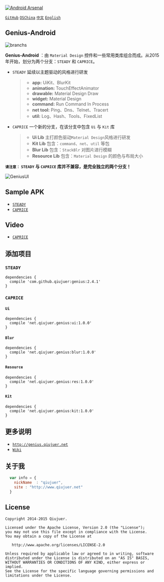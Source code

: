 ﻿[![Android Arsenal](https://img.shields.io/badge/Android%20Arsenal-Genius--Android-brightgreen.svg?style=flat)](https://android-arsenal.com/details/1/1463)

[`GitHub`](https://github.com/qiujuer/Genius-Android) [`OSChina`](http://git.oschina.net/qiujuer/Genius-Android) [`中文`](README-ZH.md) [`English`](README.md) 


## Genius-Android

![branchs](https://raw.githubusercontent.com/qiujuer/Genius-Android/resource/images/global/06C15426.png)

**Genius-Android** ：由 `Material Design` 控件和一些常用类库组合而成。从2015年开始，划分为两个分支：`STEADY` 和 `CAPRICE`。
* `STEADY` 延续以主题驱动的风格进行研发
	> *  **app:** UiKit、BlurKit
	> * **animation:** TouchEffectAnimator
	> * **drawable:** Material Design Draw
	> * **widget:** Material Design
	> * **command:** Run Command In Process
	> * **net tool:** Ping、Dns、Telnet、Tracert
	> * **util:** Log、Hash、Tools、FixedList
	
* `CAPRICE` 一个新的分支，在该分支中包含 `Ui` 与 `Kit` 库
	> * **Ui Lib** 主打颜色驱动`Material Design`风格进行研发 
	> * **Kit Lib** 包含：`command`、`net`、`util` 等包
	> * **Blur Lib** 包含：`StackBlr` 对图片进行模糊
  > * **Resource Lib** 包含：`Material Design` 的颜色与布局大小

**`请注意：` `STEADY` 与 `CAPRICE` 库并不兼容，是完全独立的两个分支！**

![GeniusUI](https://raw.githubusercontent.com/qiujuer/Genius-Android/master/caprice/release/pic_ui.jpg)


## Sample APK

*  [`STEADY`](https://raw.githubusercontent.com/qiujuer/Genius-Android/resource/release/simple-steady_2.4.0.apk)
*  [`CAPRICE`](https://raw.githubusercontent.com/qiujuer/Genius-Android/master/caprice/release/sample.apk)


## Video

*  [`CAPRICE`](https://raw.githubusercontent.com/qiujuer/Genius-Android/master/caprice/release/video.mp4)


## 添加项目

### `STEADY` 

```
dependencies {
  compile 'com.github.qiujuer:genius:2.4.1'
}
```
	
### `CAPRICE` 

#### `Ui`

```
dependencies {
  compile 'net.qiujuer.genius:ui:1.0.0'
}
```


#### `Blur`

```
dependencies {
  compile 'net.qiujuer.genius:blur:1.0.0'
}
```


#### `Resource`

```
dependencies {
  compile 'net.qiujuer.genius:res:1.0.0'
}
```


#### `Kit`

```
dependencies {
  compile 'net.qiujuer.genius:kit:1.0.0'
}
```


## 更多说明

*  [`http://genius.qiujuer.net`](http://genius.qiujuer.net)
*  [`Wiki`](https://github.com/qiujuer/Genius-Android/wiki) 


## 关于我

```javascript
  var info = {
    nickName  : "qiujuer",
    site : "http://www.qiujuer.net"
  }
```


License
--------

    Copyright 2014-2015 Qiujuer.

    Licensed under the Apache License, Version 2.0 (the "License");
    you may not use this file except in compliance with the License.
    You may obtain a copy of the License at

       http://www.apache.org/licenses/LICENSE-2.0

    Unless required by applicable law or agreed to in writing, software
    distributed under the License is distributed on an "AS IS" BASIS,
    WITHOUT WARRANTIES OR CONDITIONS OF ANY KIND, either express or implied.
    See the License for the specific language governing permissions and
    limitations under the License.


